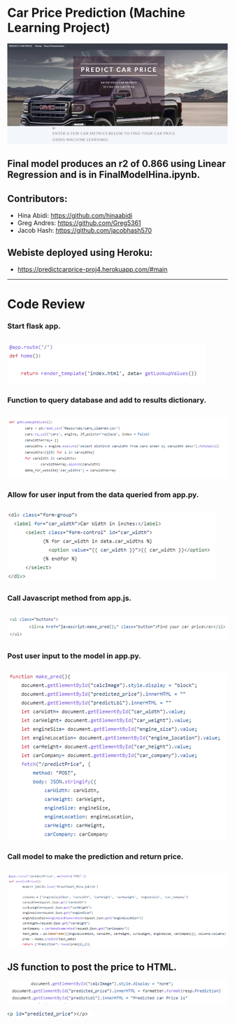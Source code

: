# Car Price Prediction (Machine Learning Project)

![alt text](https://github.com/jacobhash570/project_4/blob/main/Images/p_image9.png)

## Final model produces an r2 of 0.866 using Linear Regression and is in FinalModelHina.ipynb. 

## Contributors:

- Hina Abidi: https://github.com/hinaabidi
- Greg Andres: https://github.com/Greg5361
- Jacob Hash: https://github.com/jacobhash570

## Webiste deployed using Heroku: 
 - https://predictcarprice-proj4.herokuapp.com/#main
-----------------------------------------------------------------------------------

# Code Review

### Start flask app.
![alt text](https://github.com/jacobhash570/project_4/blob/main/Images/p_image1.png)
-----------------------------------------------------------------------------------

### Function to query database and add to results dictionary.
![alt text](https://github.com/jacobhash570/project_4/blob/main/Images/p_image2.png)
-----------------------------------------------------------------------------------

### Allow for user input from the data queried from app.py.
![alt text](https://github.com/jacobhash570/project_4/blob/main/Images/p_image3.png)
-----------------------------------------------------------------------------------

### Call Javascript method from app.js.
![alt text](https://github.com/jacobhash570/project_4/blob/main/Images/p_image5.png)
-----------------------------------------------------------------------------------

### Post user input to the model in app.py.
![alt text](https://github.com/jacobhash570/project_4/blob/main/Images/p_image4.png)
-----------------------------------------------------------------------------------

### Call model to make the prediction and return price.
![alt text](https://github.com/jacobhash570/project_4/blob/main/Images/p_image6.png)
-----------------------------------------------------------------------------------

## JS function to post the price to HTML.
![alt text](https://github.com/jacobhash570/project_4/blob/main/Images/p_image7.png)

![alt text](https://github.com/jacobhash570/project_4/blob/main/Images/p_image8.png)

